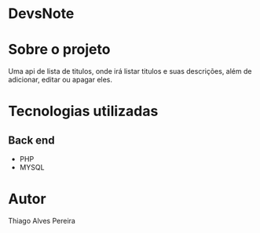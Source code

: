 # DevsNote

# Sobre o projeto

Uma api de lista de titulos, onde irá listar titulos e suas descrições, além de adicionar, editar ou apagar eles.

# Tecnologias utilizadas
## Back end
- PHP
- MYSQL

# Autor

Thiago Alves Pereira